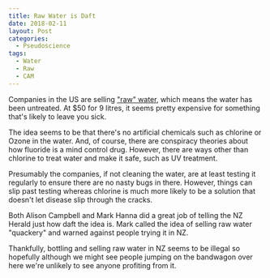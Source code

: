 ```yaml
---
title: Raw Water is Daft
date: 2018-02-11
layout: Post
categories:
  - Pseudoscience
tags:
  - Water
  - Raw
  - CAM
---
```


Companies in the US are selling ["raw" water](http://www.nzherald.co.nz/nz/news/article.cfm?c_id=1&objectid=11981874), which means the water has been untreated. At $50 for 9 litres, it seems pretty expensive for something that's likely to leave you sick.

<!-- more -->

The idea seems to be that there's no artificial chemicals such as chlorine or Ozone in the water. And, of course, there are conspiracy theories about how fluoride is a mind control drug. However, there are ways other than chlorine to treat water and make it safe, such as UV treatment.

Presumably the companies, if not cleaning the water, are at least testing it regularly to ensure there are no nasty bugs in there. However, things can slip past testing whereas chlorine is much more likely to be a solution that doesn't let disease slip through the cracks.

Both Alison Campbell and Mark Hanna did a great job of telling the NZ Herald just how daft the idea is. Mark called the idea of selling raw water "quackery" and warned against people trying it in NZ.

Thankfully, bottling and selling raw water in NZ seems to be illegal so hopefully although we might see people jumping on the bandwagon over here we're unlikely to see anyone profiting from it.
